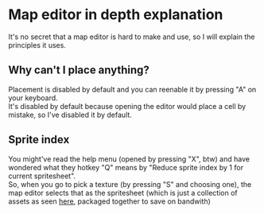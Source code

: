 # Map editor in depth explanation

It's no secret that a map editor is hard to make and use, so I will explain the principles it uses.

## Why can't I place anything?

Placement is disabled by default and you can reenable it by pressing "A" on your keyboard.  
It's disabled by default because opening the editor would place a cell by mistake, so I've disabled it by default.

## Sprite index

You might've read the help menu (opened by pressing "X", btw) and have wondered what they hotkey "Q" means by "Reduce sprite index by 1 for current spritesheet".  
So, when you go to pick a texture (by pressing "S" and choosing one), the map editor selects that as the spritesheet (which is just a collection of assets as seen [here](https://github.com/koneko/bastion-game/blob/main/public/assets/world/BgBigTiles.png), packaged together to save on bandwith)
